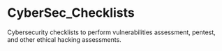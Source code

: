 # CyberSec_Checklists
Cybersecurity checklists to perform vulnerabilities assessment, pentest, and other ethical hacking assessments.
